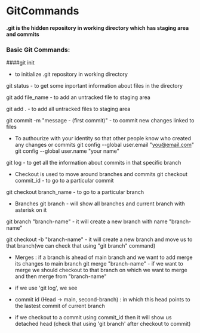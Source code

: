 # GitCommands

#### .git is the hidden repository in working directory which has staging area and commits

### Basic Git Commands:

####git init 
- to initialize .git repository in working directory

git status - to get some inportant information about files in the directory

git add file_name - to add an untracked file to staging area

git add . - to add all untracked files to staging area

git commit -m "message - (first commit)" - to commit new changes linked to files

- To authourize with your identity so that other people know who created any changes or commits
git config --global user.email "you@email.com"
git config --global user.name "your name"

git log - to get all the information about commits in that specific branch


- Checkout is used to move around branches and commits
git checkout commit_id - to go to a particular commit

git checkout branch_name - to go to a particular branch

- Branches
git branch - will show all branches and current branch with asterisk on it

git branch "branch-name" - it will create a new branch with name "branch-name"

git checkout -b "branch-name" - it will create a new branch and move us to that branch(we can check that using "git branch" command)

- Merges : if a branch is ahead of main branch and we want to add merge its changes to main branch
git merge "branch-name" - if we want to merge we should checkout to that branch on which we want to merge and then merge from "branch-name"

- if we use 'git log', we see
- commit id (Head -> main, second-branch) : in which this head points to the lastest commit of current branch
- if we checkout to a commit using commit_id then it will show us detached head (check that using 'git branch' after checkout to commit)
